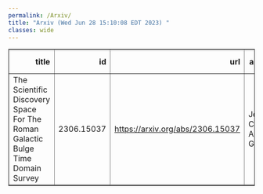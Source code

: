 ```yaml
---
permalink: /Arxiv/
title: "Arxiv (Wed Jun 28 15:10:08 EDT 2023) "
classes: wide
---
```

<table border="1" class="dataframe">
  <thead>
    <tr style="text-align: right;">
      <th>title</th>
      <th>id</th>
      <th>url</th>
      <th>authors</th>
      <th>Local Authors</th>
    </tr>
  </thead>
  <tbody>
    <tr>
      <td>The Scientific Discovery Space For The Roman Galactic Bulge Time Domain   Survey</td>
      <td>2306.15037</td>
      <td><a href="https://arxiv.org/abs/2306.15037" target="_blank">https://arxiv.org/abs/2306.15037</a></td>
      <td>Jennifer C. Yee, Andrew Gould</td>
      <td>Andrew Gould</td>
    </tr>
  </tbody>
</table>